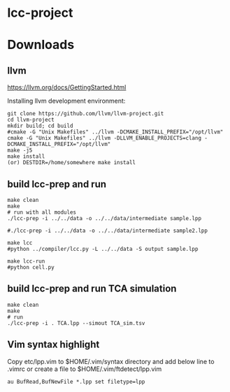 # lcc-project






# Downloads
## llvm
https://llvm.org/docs/GettingStarted.html  

Installing llvm development environment:  

    git clone https://github.com/llvm/llvm-project.git
    cd llvm-project
    mkdir build; cd build
    #cmake -G "Unix Makefiles" ../llvm -DCMAKE_INSTALL_PREFIX="/opt/llvm"
    cmake -G "Unix Makefiles" ../llvm -DLLVM_ENABLE_PROJECTS=clang -DCMAKE_INSTALL_PREFIX="/opt/llvm"
    make -j5
    make install 
    (or) DESTDIR=/home/somewhere make install

## build lcc-prep and run

    make clean
    make
    # run with all modules
    ./lcc-prep -i ../../data -o ../../data/intermediate sample.lpp
    
    #./lcc-prep -i ../../data -o ../../data/intermediate sample2.lpp
    
    make lcc
    #python ../compiler/lcc.py -L ../../data -S output sample.lpp
    
    make lcc-run
    #python cell.py

## build lcc-prep and run TCA simulation
	
	make clean
	make
	# run
	./lcc-prep -i . TCA.lpp --simout TCA_sim.tsv


## Vim syntax highlight
Copy etc/lpp.vim to $HOME/.vim/syntax directory and add below line to .vimrc or create a file to $HOME/.vim/ftdetect/lpp.vim
```
au BufRead,BufNewFile *.lpp set filetype=lpp
```
